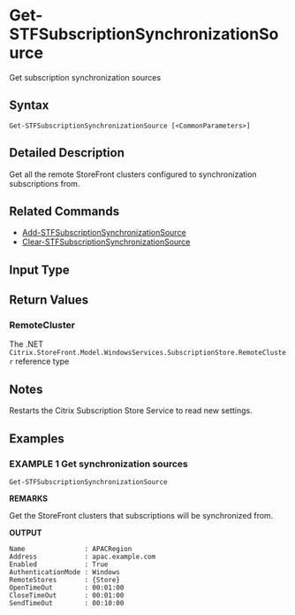 ﻿# Get-STFSubscriptionSynchronizationSource

Get subscription synchronization sources

## Syntax

```
Get-STFSubscriptionSynchronizationSource [<CommonParameters>]
```

## Detailed Description

Get all the remote StoreFront clusters configured to synchronization subscriptions from.

## Related Commands

* [Add-STFSubscriptionSynchronizationSource](Add-STFSubscriptionSynchronizationSource.md)
* [Clear-STFSubscriptionSynchronizationSource](Clear-STFSubscriptionSynchronizationSource.md)

## Input Type

### 



## Return Values

### RemoteCluster

The .NET `Citrix.StoreFront.Model.WindowsServices.SubscriptionStore.RemoteCluster` reference type

## Notes

Restarts the Citrix Subscription Store Service to read new settings.

## Examples

### EXAMPLE 1 Get synchronization sources

```
Get-STFSubscriptionSynchronizationSource
```

**REMARKS**

Get the StoreFront clusters that subscriptions will be synchronized from.

**OUTPUT**

```
Name               : APACRegion
Address            : apac.example.com
Enabled            : True
AuthenticationMode : Windows
RemoteStores       : {Store}
OpenTimeOut        : 00:01:00
CloseTimeOut       : 00:01:00
SendTimeOut        : 00:10:00
```
